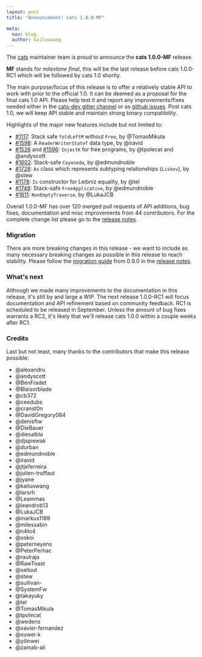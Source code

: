 ```yaml
---
layout: post
title: "Announcement: cats 1.0.0-MF"

meta:
  nav: blog
  author: kailuowang
---
```


The [cats](https://github.com/typelevel/cats) maintainer team is proud to announce the **cats 1.0.0-MF** release.

**MF** stands for *milestone final*,
this will be the last release before cats 1.0.0-RC1 which will be followed by cats 1.0 shortly.

The main purpose/focus of this release is to offer a relatively stable API to work with prior to the official 1.0.
It can be deemed as a proposal for the final cats 1.0 API. Please help test it and report any improvements/fixes
needed either in the [cats-dev gitter channel](https://gitter.im/typelevel/cats-dev) or as [github issues](https://github.com/typelevel/cats/issues/new).
Post cats 1.0, we will keep API stable and maintain strong binary compatibility.

Highlights of the major new features include but not limited to:

* [#1117](https://github.com/typelevel/cats/pull/1117): Stack safe `foldLeftM` without `Free`, by @TomasMikula
* [#1598](https://github.com/typelevel/cats/pull/1598): A `ReaderWriterStateT` data type, by @iravid
* [#1526](https://github.com/typelevel/cats/pull/1526) and [#1596](https://github.com/typelevel/cats/pull/1596): `InjectK` for free programs, by @tpolecat and @andyscott
* [#1602](https://github.com/typelevel/cats/pull/1602): Stack-safe `Coyoneda`, by @edmundnoble
* [#1728](https://github.com/typelevel/cats/pull/1728): `As` class which represents subtyping relationships (`Liskov`), by @stew
* [#1178](https://github.com/typelevel/cats/pull/1178): `Is` constructor for Leibniz equality, by @tel
* [#1748](https://github.com/typelevel/cats/pull/1748): Stack-safe `FreeApplicative`, by @edmundnoble
* [#1611](https://github.com/typelevel/cats/pull/1611): `NonEmptyTraverse`. by @LukaJCB

Overall 1.0.0-MF has over 120 merged pull requests of API additions, bug fixes, documentation and misc
improvements from 44 contributors. For the complete change list please go to the [release notes][release notes].

### Migration
There are more breaking changes in this release - we want to include as many necessary breaking changes as possible in this release
to reach stability. Please follow the [migration guide][migration guide] from 0.9.0 in the  [release notes][release notes].



### What's next

Although we made many improvements to the documentation in this release, it's still by and large a WIP.
The next release 1.0.0-RC1 will focus documentation and API refinement based on community feedback.
RC1 is scheduled to be released in September. Unless the amount of bug fixes warrants a RC2, it's likely that
we'll release cats 1.0.0 within a couple weeks after RC1.


### Credits
Last but not least, many thanks to the contributors that make this release possible:

* @alexandru
* @andyscott
* @BenFradet
* @Blaisorblade
* @cb372
* @ceedubs
* @cranst0n
* @DavidGregory084
* @denisftw
* @DieBauer
* @diesalbla
* @djspiewak
* @durban
* @edmundnoble
* @iravid
* @jtjeferreira
* @julien-truffaut
* @jyane
* @kailuowang
* @larsrh
* @Leammas
* @leandrob13
* @LukaJCB
* @markus1189
* @milessabin
* @n4to4
* @oskoi
* @peterneyens
* @PeterPerhac
* @raulraja
* @RawToast
* @sellout
* @stew
* @sullivan-
* @SystemFw
* @takayuky
* @tel
* @TomasMikula
* @tpolecat
* @wedens
* @xavier-fernandez
* @xuwei-k
* @yilinwei
* @zainab-ali



[migration guide]: https://github.com/typelevel/cats/blob/master/CHANGES.md#to-migrate-from-090
[release notes]: https://github.com/typelevel/cats/releases/tag/v1.0.0-MF
